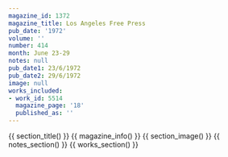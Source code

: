 ```yaml
---
magazine_id: 1372
magazine_title: Los Angeles Free Press
pub_date: '1972'
volume: ''
number: 414
month: June 23-29
notes: null
pub_date1: 23/6/1972
pub_date2: 29/6/1972
image: null
works_included:
- work_id: 5514
  magazine_page: '18'
  published_as: ''
---
```


{{ section_title() }}
{{ magazine_info() }}
{{ section_image() }}
{{ notes_section() }}
{{ works_section() }}

